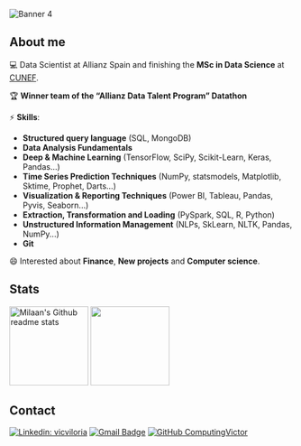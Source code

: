 ![Banner 4](https://user-images.githubusercontent.com/115224707/201220775-ac5d284c-1a92-4883-9db4-b5593a8efc61.png)


## About me

 💻 Data Scientist at Allianz Spain and finishing the **MSc in Data Science** at [CUNEF](https://www.cunef.edu/).

 🏆 **Winner team of the “Allianz Data Talent Program” Datathon** 


 ⚡ **Skills**: 
 - **Structured query language** (SQL, MongoDB)
 - **Data Analysis Fundamentals**
 - **Deep & Machine Learning** (TensorFlow, SciPy, Scikit-Learn, Keras, Pandas...)
 - **Time Series Prediction Techniques** (NumPy, statsmodels, Matplotlib, Sktime, Prophet, Darts...)
 - **Visualization & Reporting Techniques** (Power BI, Tableau, Pandas, Pyvis, Seaborn...)
 - **Extraction, Transformation and Loading** (PySpark, SQL, R, Python)
 - **Unstructured Information Management** (NLPs, SkLearn, NLTK, Pandas, NumPy...)
 - **Git**

 😄 Interested about **Finance**, **New projects** and **Computer science**.
 
## Stats
  
<p>
    <img height="140em" src="https://github-readme-stats.vercel.app/api?username=ComputingVictor&theme=black&show_icons=true" alt="Milaan's Github readme stats">
    <img height="140px" src="https://stackoverflow-card.vercel.app/?userID=20613816&theme=stackoverflow-light"
/>
<p>

## Contact

[![Linkedin: vicviloria](https://img.shields.io/badge/-vicviloria-blue?style=flat-square&logo=Linkedin&logoColor=white&link=https://www.linkedin.com/in/vicviloria/)](https://www.linkedin.com/in/vicviloria/)
[![Gmail Badge](https://img.shields.io/badge/-Mail-c14438?style=flat-square&logo=Gmail&logoColor=white&link=mailto:victor.viloria@cunef.edu)](mailto:'victor.viloria@cunef.edu')
[![GitHub ComputingVictor](https://img.shields.io/github/followers/ComputingVictor?label=follow&style=social)](https://github.com/ComputingVictor)

<!--
**ComputingVictor/ComputingVictor** is a ✨ _special_ ✨ repository because its `README.md` (this file) appears on your GitHub profile.

Here are some ideas to get you started:

- 🔭 I’m currently working on ...
- 🌱 I’m currently learning ...
- 👯 I’m looking to collaborate on ...
- 🤔 I’m looking for help with ...
- 💬 Ask me about ...
- 📫 How to reach me: ...
- 😄 Pronouns: ...
- ⚡ Fun fact: ...
-->

